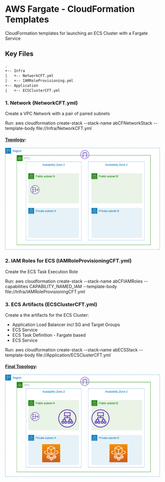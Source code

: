 
# AWS Fargate - CloudFormation Templates

CloudFormation templates for launching an ECS Cluster with a Fargate Service

## Key Files

```
.
+-- Infra
|   +-- NetworkCFT.yml 
|   +-- IAMRoleProvisioning.yml
+-- Application
|   +-- ECSClusterCFT.yml
```

### 1. Network (NetworkCFT.yml)

Create a VPC Network with a pair of paired subnets

Run: aws cloudformation create-stack --stack-name abCFNetworkStack --template-body file://Infra/NetworkCFT.yml

#### [Topology](Infra/NetworkCFT.yml):
![Network Topology](Docs/Images/00_NetworkCF.png)

### 2. IAM Roles for ECS (IAMRoleProvisioningCFT.yml)

Create the ECS Task Execution Role

Run: aws cloudformation create-stack --stack-name abCFIAMRoles --capabilities CAPABILITY_NAMED_IAM --template-body file://Infra/IAMRoleProvisioningCFT.yml

### 3. ECS Artifacts (ECSClusterCFT.yml)

Create a the artifacts for the ECS Cluster:
* Application Load Balancer incl SG and Target Groups
* ECS Service
* ECS Task Definition - Fargate based
* ECS Service

Run: aws cloudformation create-stack --stack-name abECSStack --template-body file://Application/ECSClusterCFT.yml

#### [Final Topology](Application/ECSClusterCFT.yml):
![Final Topology](Docs/Images/02_ALB%20and%20Fargate.png)